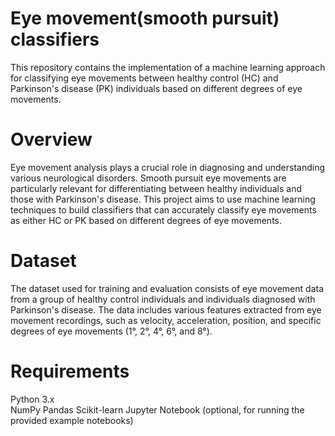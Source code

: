 # Eye movement(smooth pursuit) classifiers

This repository contains the implementation of a machine learning approach for classifying eye movements between healthy control (HC) and Parkinson's disease (PK) individuals based on different degrees of eye movements.

# Overview

Eye movement analysis plays a crucial role in diagnosing and understanding various neurological disorders. Smooth pursuit eye movements are particularly relevant for differentiating between healthy individuals and those with Parkinson's disease. This project aims to use machine learning techniques to build classifiers that can accurately classify eye movements as either HC or PK based on different degrees of eye movements.

# Dataset
The dataset used for training and evaluation consists of eye movement data from a group of healthy control individuals and individuals diagnosed with Parkinson's disease. The data includes various features extracted from eye movement recordings, such as velocity, acceleration, position, and specific degrees of eye movements (1°, 2°, 4°, 6°, and 8°).

# Requirements
Python 3.x   
NumPy
Pandas
Scikit-learn
Jupyter Notebook (optional, for running the provided example notebooks)



